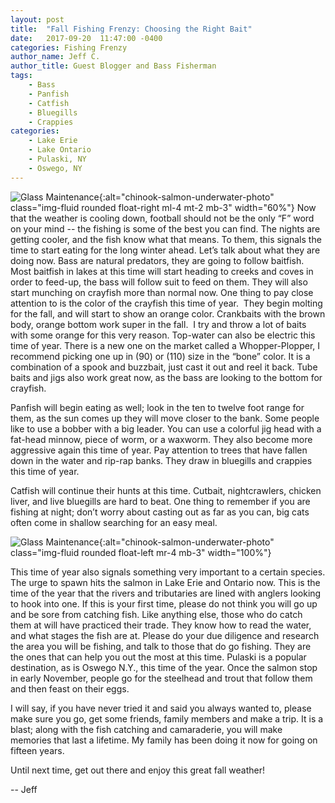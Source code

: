 ```yaml
---
layout: post
title:  "Fall Fishing Frenzy: Choosing the Right Bait"
date:   2017-09-20  11:47:00 -0400
categories: Fishing Frenzy
author_name: Jeff C.
author_title: Guest Blogger and Bass Fisherman
tags: 
    - Bass
    - Panfish
    - Catfish
    - Bluegills
    - Crappies
categories:
    - Lake Erie
    - Lake Ontario
    - Pulaski, NY
    - Oswego, NY
---
```




![Glass Maintenance](/assets/images/blog--rivers-nature-fall-sky-sunrise-winter-mountains-autumn-landscapes-sunset.png){:alt="chinook-salmon-underwater-photo" class="img-fluid rounded float-right ml-4 mt-2 mb-3" width="60%"}
Now that the weather is cooling down, football should not be the only “F” word on your mind -- the fishing is some of the best you can find. The nights are getting cooler, and the fish know what that means. To them, this signals the time to start eating for the long winter ahead. Let’s talk about what they are doing now. Bass are natural predators, they are going to follow baitfish. Most baitfish in lakes at this time will start heading to creeks and coves in order to feed-up, the bass will follow suit to feed on them. They will also start munching on crayfish more than normal now. One thing to pay close attention to is the color of the crayfish this time of year.  They begin molting for the fall, and will start to show an orange color. Crankbaits with the brown body, orange bottom work super in the fall.  I try and throw a lot of baits with some orange for this very reason. Top-water can also be electric this time of year. There is a new one on the market called a Whopper-Plopper, I recommend picking one up in (90) or (110) size in the “bone” color. It is a combination of a spook and buzzbait, just cast it out and reel it back. Tube baits and jigs also work great now, as the bass are looking to the bottom for crayfish.

Panfish will begin eating as well; look in the ten to twelve foot range for them, as the sun comes up they will move closer to the bank. Some people like to use a bobber with a big leader. You can use a colorful jig head with a fat-head minnow, piece of worm, or a waxworm. They also become more aggressive again this time of year. Pay attention to trees that have fallen down in the water and rip-rap banks. They draw in bluegills and crappies this time of year.

Catfish will continue their hunts at this time. Cutbait, nightcrawlers, chicken liver, and live bluegills are hard to beat. One thing to remember if you are fishing at night; don’t worry about casting out as far as you can, big cats often come in shallow searching for an easy meal.


![Glass Maintenance](/assets/images/blog--chinook-salmon-underwater.png){:alt="chinook-salmon-underwater-photo" class="img-fluid rounded float-left mr-4 mb-3" width="100%"}
    
This time of year also signals something very important to a certain species. The urge to spawn hits the salmon in Lake Erie and Ontario now. This is the time of the year that the rivers and tributaries are lined with anglers looking to hook into one. If this is your first time, please do not think you will go up and be sore from catching fish. Like anything else, those who do catch them at will have practiced their trade. They know how to read the water, and what stages the fish are at. Please do your due diligence and research the area you will be fishing, and talk to those that do go fishing. They are the ones that can help you out the most at this time. Pulaski is a popular destination, as is Oswego N.Y., this time of the year. Once the salmon stop in early November, people go for the steelhead and trout that follow them and then feast on their eggs.

I will say, if you have never tried it and said you always wanted to, please make sure you go, get some friends, family members and make a trip. It is a blast; along with the fish catching and camaraderie, you will make memories that last a lifetime. My family has been doing it now for going on fifteen years.

Until next time, get out there and enjoy this great fall weather!

-- Jeff